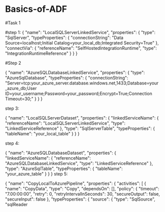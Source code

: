 # Basics-of-ADF
#Task 1

 #step 1:
{
    "name": "LocalSQLServerLinkedService",
    "properties": {
        "type": "SqlServer",
        "typeProperties": {
            "connectionString": "Data Source=localhost;Initial Catalog=your_local_db;Integrated Security=True"
        },
        "connectVia": {
            "referenceName": "SelfHostedIntegrationRuntime",
            "type": "IntegrationRuntimeReference"
        }
    }
}

#Step 2

{
    "name": "AzureSQLDatabaseLinkedService",
    "properties": {
        "type": "AzureSqlDatabase",
        "typeProperties": {
            "connectionString": "Server=tcp:your_azure_server.database.windows.net,1433;Database=your_azure_db;User ID=your_username;Password=your_password;Encrypt=True;Connection Timeout=30;"
        }
    }
}

step 3:

{
    "name": "LocalSQLServerDataset",
    "properties": {
        "linkedServiceName": {
            "referenceName": "LocalSQLServerLinkedService",
            "type": "LinkedServiceReference"
        },
        "type": "SqlServerTable",
        "typeProperties": {
            "tableName": "your_local_table"
        }
    }
}

step 4:

{
    "name": "AzureSQLDatabaseDataset",
    "properties": {
        "linkedServiceName": {
            "referenceName": "AzureSQLDatabaseLinkedService",
            "type": "LinkedServiceReference"
        },
        "type": "AzureSqlTable",
        "typeProperties": {
            "tableName": "your_azure_table"
        }
    }
}
step 5:

{
    "name": "CopyLocalToAzurePipeline",
    "properties": {
        "activities": [
            {
                "name": "CopyData",
                "type": "Copy",
                "dependsOn": [],
                "policy": {
                    "timeout": "7.00:00:00",
                    "retry": 0,
                    "retryIntervalInSeconds": 30,
                    "secureOutput": false,
                    "secureInput": false
                },
                "typeProperties": {
                    "source": {
                        "type": "SqlSource",
                        "sqlReader






















